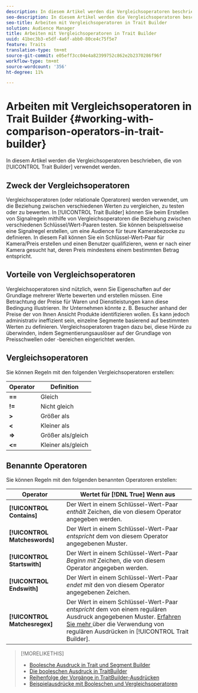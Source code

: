 ```yaml
---
description: In diesem Artikel werden die Vergleichsoperatoren beschrieben, die von Eigenschaften Builder verwendet werden.
seo-description: In diesem Artikel werden die Vergleichsoperatoren beschrieben, die von Eigenschaften Builder verwendet werden.
seo-title: Arbeiten mit Vergleichsoperatoren in Trait Builder
solution: Audience Manager
title: Arbeiten mit Vergleichsoperatoren in Trait Builder
uuid: 41bec3b3-e5df-4a6f-abb0-80ce4c75f5e7
feature: Traits
translation-type: tm+mt
source-git-commit: e05eff3cc04e4a82399752c862e2b2370286f96f
workflow-type: tm+mt
source-wordcount: '356'
ht-degree: 11%

---
```



# Arbeiten mit Vergleichsoperatoren in Trait Builder {#working-with-comparison-operators-in-trait-builder}

In diesem Artikel werden die Vergleichsoperatoren beschrieben, die von [!UICONTROL Trait Builder] verwendet werden.

## Zweck der Vergleichsoperatoren

<!-- c_tb_comparison_operators.xml -->

Vergleichsoperatoren (oder relationale Operatoren) werden verwendet, um die Beziehung zwischen verschiedenen Werten zu vergleichen, zu testen oder zu bewerten. In [!UICONTROL Trait Builder] können Sie beim Erstellen von Signalregeln mithilfe von Vergleichsoperatoren die Beziehung zwischen verschiedenen Schlüssel/Wert-Paaren testen. Sie können beispielsweise eine Signalregel erstellen, um eine Audience für teure Kamerabezocke zu definieren. In diesem Fall können Sie ein Schlüssel-Wert-Paar für Kamera/Preis erstellen und einen Benutzer qualifizieren, wenn er nach einer Kamera gesucht hat, deren Preis mindestens einem bestimmten Betrag entspricht.

## Vorteile von Vergleichsoperatoren

Vergleichsoperatoren sind nützlich, wenn Sie Eigenschaften auf der Grundlage mehrerer Werte bewerten und erstellen müssen. Eine Betrachtung der Preise für Waren und Dienstleistungen kann diese Bedingung illustrieren. Ihr Unternehmen könnte z. B. Besucher anhand der Preise der von Ihnen Ansicht Produkte identifizieren wollen. Es kann jedoch administrativ ineffizient sein, einzelne Segmente basierend auf bestimmten Werten zu definieren. Vergleichsoperatoren tragen dazu bei, diese Hürde zu überwinden, indem Segmentierungsauslöser auf der Grundlage von Preisschwellen oder -bereichen eingerichtet werden.

## Vergleichsoperatoren

Sie können Regeln mit den folgenden Vergleichsoperatoren erstellen:

| Operator | Definition |
|---|---|
| **==** | Gleich |
| **!=** | Nicht gleich |
| **>** | Größer als |
| **&lt;** | Kleiner als |
| **=>** | Größer als/gleich |
| **&lt;=** | Kleiner als/gleich |

## Benannte Operatoren

Sie können Regeln mit den folgenden benannten Operatoren erstellen:

| Operator | Wertet für [!DNL True] Wenn aus |
|---|---|
| **[!UICONTROL Contains]** | Der Wert in einem Schlüssel-Wert-Paar *enthält* Zeichen, die von diesem Operator angegeben werden. |
| **[!UICONTROL Matcheswords]** | Der Wert in einem Schlüssel-Wert-Paar *entspricht* dem von diesem Operator angegebenen Muster. |
| **[!UICONTROL Startswith]** | Der Wert in einem Schlüssel-Wert-Paar *Beginn mit* Zeichen, die von diesem Operator angegeben werden. |
| **[!UICONTROL Endswith]** | Der Wert in einem Schlüssel-Wert-Paar *endet mit* den von diesem Operator angegebenen Zeichen. |
| **[!UICONTROL Matchesregex]** | Der Wert in einem Schlüssel-Wert-Paar *entspricht* dem von einem regulären Ausdruck angegebenen Muster. [Erfahren Sie mehr ](../../features/traits/trait-builder-regex.md) über die Verwendung von regulären Ausdrücken in  [!UICONTROL Trait Builder]. |

>[!MORELIKETHIS]
>
>* [Boolesche Ausdruck in Trait und Segment Builder](../../reference/boolean-expressions-tsb.md)
>* [Die booleschen Ausdruck in TraitBuilder](../../reference/boolean-expressions-tsb.md)
>* [Reihenfolge der Vorgänge in TraitBuilder-Ausdrücken](../../features/traits/trait-operator-precedence.md)
>* [Beispielausdrücke mit Booleschen und Vergleichsoperatoren](../../features/traits/trait-expression-samples.md)

